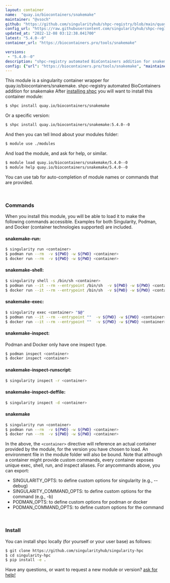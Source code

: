 ```yaml
---
layout: container
name:  "quay.io/biocontainers/snakemake"
maintainer: "@vsoch"
github: "https://github.com/singularityhub/shpc-registry/blob/main/quay.io/biocontainers/snakemake/container.yaml"
config_url: "https://raw.githubusercontent.com/singularityhub/shpc-registry/main/quay.io/biocontainers/snakemake/container.yaml"
updated_at: "2022-12-08 03:12:38.041700"
latest: "5.4.0--0"
container_url: "https://biocontainers.pro/tools/snakemake"

versions:
 - "5.4.0--0"
description: "shpc-registry automated BioContainers addition for snakemake"
config: {"url": "https://biocontainers.pro/tools/snakemake", "maintainer": "@vsoch", "description": "shpc-registry automated BioContainers addition for snakemake", "latest": {"5.4.0--0": "sha256:babe98d0fe1badf8bca64df76b48af8d9d5595d96a23d8ec2ff6560e30f98181"}, "tags": {"5.4.0--0": "sha256:babe98d0fe1badf8bca64df76b48af8d9d5595d96a23d8ec2ff6560e30f98181"}, "docker": "quay.io/biocontainers/snakemake"}
---
```


This module is a singularity container wrapper for quay.io/biocontainers/snakemake.
shpc-registry automated BioContainers addition for snakemake
After [installing shpc](#install) you will want to install this container module:


```bash
$ shpc install quay.io/biocontainers/snakemake
```

Or a specific version:

```bash
$ shpc install quay.io/biocontainers/snakemake:5.4.0--0
```

And then you can tell lmod about your modules folder:

```bash
$ module use ./modules
```

And load the module, and ask for help, or similar.

```bash
$ module load quay.io/biocontainers/snakemake/5.4.0--0
$ module help quay.io/biocontainers/snakemake/5.4.0--0
```

You can use tab for auto-completion of module names or commands that are provided.

<br>

### Commands

When you install this module, you will be able to load it to make the following commands accessible.
Examples for both Singularity, Podman, and Docker (container technologies supported) are included.

#### snakemake-run:

```bash
$ singularity run <container>
$ podman run --rm  -v ${PWD} -w ${PWD} <container>
$ docker run --rm  -v ${PWD} -w ${PWD} <container>
```

#### snakemake-shell:

```bash
$ singularity shell -s /bin/sh <container>
$ podman run --it --rm --entrypoint /bin/sh  -v ${PWD} -w ${PWD} <container>
$ docker run --it --rm --entrypoint /bin/sh  -v ${PWD} -w ${PWD} <container>
```

#### snakemake-exec:

```bash
$ singularity exec <container> "$@"
$ podman run --it --rm --entrypoint ""  -v ${PWD} -w ${PWD} <container> "$@"
$ docker run --it --rm --entrypoint ""  -v ${PWD} -w ${PWD} <container> "$@"
```

#### snakemake-inspect:

Podman and Docker only have one inspect type.

```bash
$ podman inspect <container>
$ docker inspect <container>
```

#### snakemake-inspect-runscript:

```bash
$ singularity inspect -r <container>
```

#### snakemake-inspect-deffile:

```bash
$ singularity inspect -d <container>
```



#### snakemake

```bash
$ singularity run <container>
$ podman run --rm  -v ${PWD} -w ${PWD} <container>
$ docker run --rm  -v ${PWD} -w ${PWD} <container>
```


In the above, the `<container>` directive will reference an actual container provided
by the module, for the version you have chosen to load. An environment file in the
module folder will also be bound. Note that although a container
might provide custom commands, every container exposes unique exec, shell, run, and
inspect aliases. For anycommands above, you can export:

 - SINGULARITY_OPTS: to define custom options for singularity (e.g., --debug)
 - SINGULARITY_COMMAND_OPTS: to define custom options for the command (e.g., -b)
 - PODMAN_OPTS: to define custom options for podman or docker
 - PODMAN_COMMAND_OPTS: to define custom options for the command

<br>

### Install

You can install shpc locally (for yourself or your user base) as follows:

```bash
$ git clone https://github.com/singularityhub/singularity-hpc
$ cd singularity-hpc
$ pip install -e .
```

Have any questions, or want to request a new module or version? [ask for help!](https://github.com/singularityhub/singularity-hpc/issues)